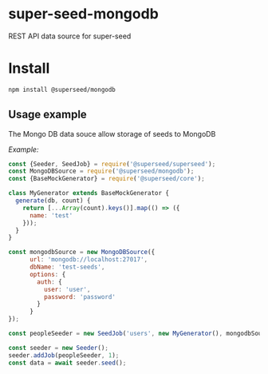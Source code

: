 # super-seed-mongodb
REST API data source for super-seed

# Install
```bash
npm install @superseed/mongodb
```

## Usage example

The Mongo DB data souce allow storage of seeds to MongoDB

*Example:*

```js
const {Seeder, SeedJob} = require('@superseed/superseed');
const MongoDBSource = require('@superseed/mongodb');
const {BaseMockGenerator} = require('@superseed/core');

class MyGenerator extends BaseMockGenerator {
  generate(db, count) {
    return [...Array(count).keys()].map(() => ({
      name: 'test'
    }));
  }
}

const mongodbSource = new MongoDBSource({
      url: 'mongodb://localhost:27017',
      dbName: 'test-seeds',
      options: {
        auth: {
          user: 'user',
          password: 'password'
        }
      }
});

const peopleSeeder = new SeedJob('users', new MyGenerator(), mongodbSource.collection('users'));

const seeder = new Seeder();
seeder.addJob(peopleSeeder, 1);
const data = await seeder.seed();    
```
